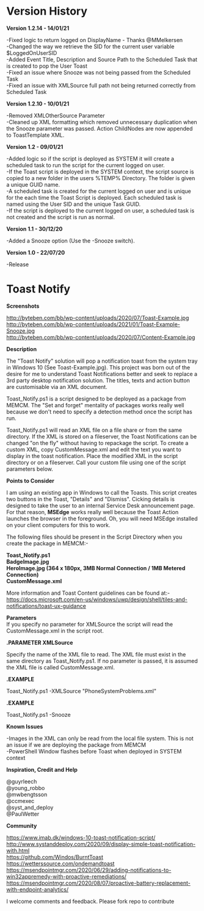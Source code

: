 # Version History  

**Version 1.2.14 - 14/01/21**    

-Fixed logic to return logged on DisplayName - Thanks @MMelkersen  
-Changed the way we retrieve the SID for the current user variable $LoggedOnUserSID  
-Added Event Title, Description and Source Path to the Scheduled Task that is created to pop the User Toast  
-Fixed an issue where Snooze was not being passed from the Scheduled Task  
-Fixed an issue with XMLSource full path not being returned correctly from Scheduled Task  

**Version 1.2.10 - 10/01/21**    

-Removed XMLOtherSource Parameter  
-Cleaned up XML formatting which removed unnecessary duplication when the Snooze parameter was passed. Action ChildNodes are now appended to ToastTemplate XML.

**Version 1.2 - 09/01/21**  

-Added logic so if the script is deployed as SYSTEM it will create a scheduled task to run the script for the current logged on user.  
-If the Toast script is deployed in the SYSTEM context, the script source is copied to a new folder in the users %TEMP% Directory. The folder is given a unique GUID name.  
-A scheduled task is created for the current logged on user and is unique for the each time the Toast Script is deployed. Each scheduled task is named using the User SID and the unique Task GUID.  
-If the script is deployed to the current logged on user, a scheduled task is not created and the script is run as normal.  

**Version 1.1 - 30/12/20**  

-Added a Snooze option (Use the -Snooze switch).  

**Version 1.0 - 22/07/20**  

-Release
    
# Toast Notify 

**Screenshots**  
  
 http://byteben.com/bb/wp-content/uploads/2020/07/Toast-Example.jpg  
 http://byteben.com/bb/wp-content/uploads/2021/01/Toast-Example-Snooze.jpg  
 http://byteben.com/bb/wp-content/uploads/2020/07/Content-Example.jpg  
   
**Description**  
  
The "Toast Notify" solution will pop a notification toast from the system tray in Windows 10 (See Toast-Example.jpg). This project was born out of the desire for me to understand Toast Notifications better and seek to replace a 3rd party desktop notification solution. The titles, texts and action button are customisable via an XML document.  
  
Toast_Notify.ps1 is a script designed to be deployed as a package from MEMCM. The "Set and forget" mentality of packages works really well because we don't need to specify a detection method once the script has run.  
  
Toast_Notify.ps1 will read an XML file on a file share or from the same directory. If the XML is stored on a fileserver, the Toast Notifications can be changed "on the fly" without having to repackage the script. 
To create a custom XML, copy CustomMessage.xml and edit the text you want to display in the toast notification. Place the modified XML in the script directory or on a fileserver. Call your custom file using one of the script parameters below.  
  
**Points to Consider**  
  
I am using an existing app in Windows to call the Toasts. This script creates two buttons in the Toast, "Details" and "Dismiss". Cicking details is designed to take the user to an internal Service Desk announcement page. For that reason, **MSEdge** works really well because the Toast Action launches the browser in the foreground. Oh, you will need MSEdge installed on your client computers for this to work.  

The following files should be present in the Script Directory when you create the package in MEMCM:-   
  
**Toast_Notify.ps1  
BadgeImage.jpg  
HeroImage.jpg (364 x 180px, 3MB Normal Connection / 1MB Metered Connection)  
CustomMessage.xml**  
  
More information and Toast Content guidelines can be found at:-    
https://docs.microsoft.com/en-us/windows/uwp/design/shell/tiles-and-notifications/toast-ux-guidance  
  
**Parameters**  
If you specify no parameter for XMLSource the script will read the CustomMessage.xml in the script root.  
  
**.PARAMETER XMLSource**    
  
Specify the name of the XML file to read. The XML file must exist in the same directory as Toast_Notify.ps1. If no parameter is passed, it is assumed the XML file is called CustomMessage.xml.
  
**.EXAMPLE**  
  
Toast_Notify.ps1 -XMLSource "PhoneSystemProblems.xml"
  
**.EXAMPLE**  
  
Toast_Notify.ps1 -Snooze
  
**Known Issues** 
  
-Images in the XML can only be read from the local file system. This is not an issue if we are deploying the package from MEMCM  
-PowerShell Window flashes before Toast when deployed in SYSTEM context  
  
**Inspiration, Credit and Help**  
  
  @guyrleech  
  @young_robbo  
  @mwbengtsson  
  @ccmexec  
  @syst_and_deploy  
  @PaulWetter  
  
**Community**  
  
https://www.imab.dk/windows-10-toast-notification-script/  
http://www.systanddeploy.com/2020/09/display-simple-toast-notification-with.html  
https://github.com/Windos/BurntToast  
https://wetterssource.com/ondemandtoast  
https://msendpointmgr.com/2020/06/29/adding-notifications-to-win32appremedy-with-proactive-remediations/  
https://msendpointmgr.com/2020/08/07/proactive-battery-replacement-with-endpoint-analytics/  
  
I welcome comments and feedback. Please fork repo to contribute
  
